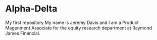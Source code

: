 # Alpha-Delta
My first repository
My name is Jeremy Davis and I am a Product Magenment Associate for the equity research department at Raymond James Financial.
